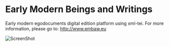 # Early Modern Beings and Writings

Early modern egodocuments digital edition platform using xml-tei.
For more information, please go to: http://www.embaw.eu

![ScreenShot](https://raw.github.com/antoineodier/embaw/master/app/assets/images/home/home_screenshot.png)